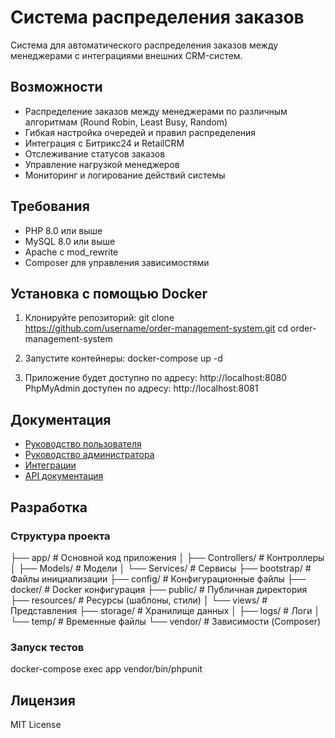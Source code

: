 # Система распределения заказов

Система для автоматического распределения заказов между менеджерами с интеграциями внешних CRM-систем.

## Возможности

- Распределение заказов между менеджерами по различным алгоритмам (Round Robin, Least Busy, Random)
- Гибкая настройка очередей и правил распределения
- Интеграция с Битрикс24 и RetailCRM
- Отслеживание статусов заказов
- Управление нагрузкой менеджеров
- Мониторинг и логирование действий системы

## Требования

- PHP 8.0 или выше
- MySQL 8.0 или выше
- Apache с mod_rewrite
- Composer для управления зависимостями

## Установка с помощью Docker

1. Клонируйте репозиторий: git clone https://github.com/username/order-management-system.git cd order-management-system

2. Запустите контейнеры: docker-compose up -d


3. Приложение будет доступно по адресу: http://localhost:8080
PhpMyAdmin доступен по адресу: http://localhost:8081

## Документация

- [Руководство пользователя](docs/user-guide.md)
- [Руководство администратора](docs/admin-guide.md)
- [Интеграции](docs/integrations.md)
- [API документация](docs/api.md)

## Разработка

### Структура проекта
├── app/ # Основной код приложения │ ├── Controllers/ # Контроллеры │ ├── Models/ # Модели │ └── Services/ # Сервисы ├── bootstrap/ # Файлы инициализации ├── config/ # Конфигурационные файлы ├── docker/ # Docker конфигурация ├── public/ # Публичная директория ├── resources/ # Ресурсы (шаблоны, стили) │ └── views/ # Представления ├── storage/ # Хранилище данных │ ├── logs/ # Логи │ └── temp/ # Временные файлы └── vendor/ # Зависимости (Composer)

### Запуск тестов
docker-compose exec app vendor/bin/phpunit

## Лицензия
MIT License